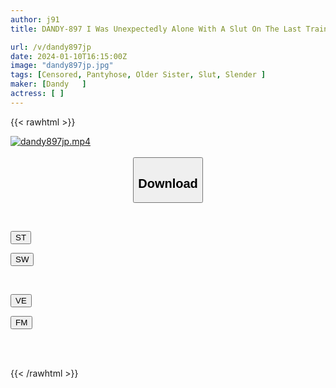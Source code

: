 ```yaml
---
author: j91
title: DANDY-897 I Was Unexpectedly Alone With A Slut On The Last Train! I Was Seduced By A Drunk Woman With Beautiful Legs Who Was Panty-skimming Me In The Seat Across From Me, And I Got Fucked VOL.5

url: /v/dandy897jp
date: 2024-01-10T16:15:00Z
image: "dandy897jp.jpg"
tags: [Censored, Pantyhose, Older Sister, Slut, Slender	]
maker: [Dandy   ]
actress: [ ]
---
```



{{< rawhtml >}}

<div class="video" data-videoid="kWVp4m82KxFOL12">
    <a href="javascript:;">
        <img src="/v/dandy897jp/dandy897jp.jpg" width="WIDTH" height="HEIGHT" alt="dandy897jp.mp4" loading="lazy">
    </a>
</div>

<script type="text/javascript" src="https://j91.asia/asset/on-demand-st.js"></script>

<br>
  <link rel="stylesheet" href="https://j91.asia/asset/bs5.css">
  
  <center>
  <button class="btn btn-primary" type="button" data-bs-toggle="collapse" data-bs-target=".multi-collapse" aria-expanded="false" aria-controls="multiCollapseExample1 multiCollapseExample2"><h2>Download</h2></button></center>
</p>
<div class="row">
  <div class="col">
    <div class="collapse multi-collapse" id="multiCollapseExample1">
      <div class="card card-body">
	      	      <br>
<div class="buttons">  
<p><a href="https://streamtape.to/v/kWVp4m82KxFOL12" target="_blank"><button class="btn-hover color-3"><i class="fa fa-download"></i> ST</button></a></p>
<p><a href="https://flaswish.com/72ebto71t5ms" target="_blank"><button class="btn-hover color-2"><i class="fa fa-download"></i> SW</button></a></p></div>
    </div>
  </div>
</div>
  <div class="col">
    <div class="collapse multi-collapse" id="multiCollapseExample2">
      <div class="card card-body">
	      <br>
<div class="buttons">
<p><a href="https://veev.to/d/22NkTJknZdwsCjC9z9v7PrX4j3dNiOnJlXIBfxg" target="_blank"><button class="btn-hover color-9"><i class="fa fa-download"></i> VE</button></a></p>
<p><a href="https://filemoon.sx/d/4ksdj5mfu9cj/DANDY-897" target="_blank"><button class="btn-hover color-8"><i class="fa fa-download"></i> FM</button></a></p></div>
<br><br>
      </div>
    </div>
  </div>
</div>

{{< /rawhtml >}}